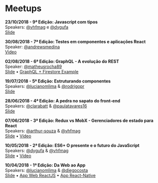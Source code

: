 # Meetups

**23/10/2018 - 9ª Edição: Javascript com tipos**  
Speakers: [@vhfmag](https://github.com/vhfmag) e [@dygufa](https://github.com/dygufa)  
[Slide](http://slides.com/vhfmag/javascript-tipado/)

**30/08/2018 - 7ª Edição: Testes em componentes e aplicações React**  
Speaker: [@andrewsmedina](https://github.com/andrewsmedina)  
[Video](https://www.youtube.com/watch?v=rmM0gMYs5aQ)

**02/08/2018 - 6ª Edição: GraphQL - A evolução do REST**  
Speaker: [@matheusrocha89](https://github.com/matheusrocha89)  
[Slide](http://slides.com/matheuscruzrocha/graphql-2#/) • [GraphQL + Firestore Example](https://github.com/matheusrocha89/graphql-with-firestore-example)

**19/07/2018 - 5ª Edição: Estruturando componentes**  
Speakers: [@lucianomlima](https://github.com/lucianomlima) & [@rodrigopr](https://github.com/rodrigopr)  
[Slide](http://slides.com/lucianolima/estruturando-componentes#/)

**28/06/2018 - 4ª Edição: A pedra no sapato do front-end**  
Speakers: [@clarabatt](https://github.com/clarabatt) & [@paulatavares16](https://github.com/paulatavares16)  
[Slide](https://slides.com/claraverenabattesini/pedras-no-sapato#/)

**07/06/2018 - 3ª Edição: Redux vs MobX - Gerenciadores de estado para React**  
Speakers: [@arthur-souza](https://github.com/arthur-souza) & [@vhfmag](https://github.com/vhfmag)  
[Slide](http://slides.com/vhfmag/react-state-management#/) • [Vídeo](https://www.youtube.com/watch?v=XmOzPq921jc)

**10/05/2018 - 2ª Edição: ES6+ O presente e o futuro do JavaScript**  
Speakers: [@dygufa](https://github.com/dygufa) & [@vhfmag](https://github.com/vhfmag)  
[Slide](http://slides.com/vhfmag/es6plus#/) • [Vídeo](https://www.youtube.com/watch?v=JppFXOe_ksI)

**10/04/2018 - 1ª Edição: Da Web ao App**  
Speakers: [@lucianomlima](https://github.com/lucianomlima) & [@diegocosta](https://github.com/diegocosta)  
[Slide](http://slides.com/lucianolima/workshop-react/fullscreen) • [App Web ReactJS](https://github.com/ReactSSA/meetup1-web) • [App React-Native](https://github.com/ReactSSA/meetup1-app)
